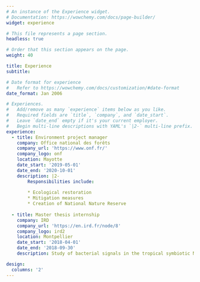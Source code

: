 ```yaml
---
# An instance of the Experience widget.
# Documentation: https://wowchemy.com/docs/page-builder/
widget: experience

# This file represents a page section.
headless: true

# Order that this section appears on the page.
weight: 40

title: Experience
subtitle:

# Date format for experience
#   Refer to https://wowchemy.com/docs/customization/#date-format
date_format: Jan 2006

# Experiences.
#   Add/remove as many `experience` items below as you like.
#   Required fields are `title`, `company`, and `date_start`.
#   Leave `date_end` empty if it's your current employer.
#   Begin multi-line descriptions with YAML's `|2-` multi-line prefix.
experience:
  - title: Environment project manager
    company: Office national des forêts
    company_url: 'https://www.onf.fr/' 
    company_logo: onf
    location: Mayotte 
    date_start: '2019-05-01' 
    date_end: '2020-10-01' 
    description: |2-
        Responsibilities include:
        
        * Ecological restoration
        * Mitigation measures
        * Creation of National Nature Reserve
        
  - title: Master thesis internship
    company: IRD
    company_url: 'https://en.ird.fr/node/8'
    company_logo: ird2
    location: Montpellier
    date_start: '2018-04-01'
    date_end: '2018-09-30'
    description: Study of bacterial signals in the tropical symbiotic N-fixation relationship Casuarina /Frankia.

design:
  columns: '2'
---
```

